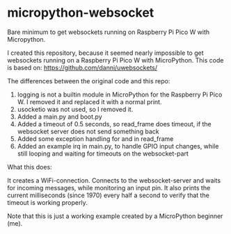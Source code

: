 # micropython-websocket
Bare minimum to get websockets running on Raspberry Pi Pico W with Micropython.

I created this repository, because it seemed nearly impossible to get websockets running on a Raspberry Pi Pico W with MicroPython. This code is based on: https://github.com/danni/uwebsockets/

The differences between the original code and this repo:
1. logging is not a builtin module in MicroPython for the Raspberry Pi Pico W. I removed it and replaced it with a normal print.
2. usocketio was not used, so I removed it.
3. Added a main.py and boot.py
4. Added a timeout of 0.5 seconds, so read_frame does timeout, if the websocket server does not send something back
5. Added some exception handling for and in read_frame
6. Added an example irq in main.py, to handle GPIO input changes, while still looping and waiting for timeouts on the websocket-part

What this does:

It creates a WiFi-connection. Connects to the websocket-server and waits for incoming messages, while monitoring an input pin. It also prints the current milliseconds (since 1970) every half a second to verify that the timeout is working properly.

Note that this is just a working example created by a MicroPython beginner (me).
